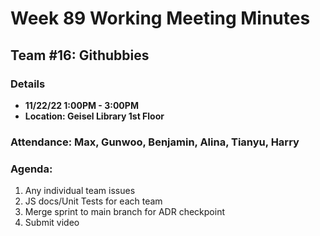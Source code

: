 # Week 89 Working Meeting Minutes
## Team #16: Githubbies
### Details 
- **11/22/22 1:00PM - 3:00PM**
- **Location: Geisel Library 1st Floor**

### Attendance: Max, Gunwoo, Benjamin, Alina, Tianyu, Harry

### Agenda:

1. Any individual team issues
2. JS docs/Unit Tests for each team
3. Merge sprint to main branch for ADR checkpoint
4. Submit video

